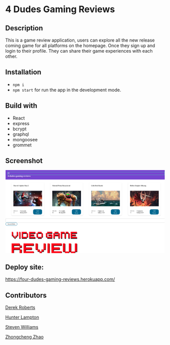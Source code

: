 # 4 Dudes Gaming Reviews

## Description
This is a game review application, users can explore all the new release coming game for all platforms on the homepage. Once they sign up and login to their profile. They can share their game experiences with each other. 

## Installation
 - ```npm i```
 - ```npm start``` for run the app in the development mode.

## Build with
 - React
 - express
 - bcrypt
 - graphql
 - mongoosee
 - grommet

## Screenshot
![alt text](client/src/images/Homepage.png)

## Deploy site: 
 https://four-dudes-gaming-reviews.herokuapp.com/

## Contributors
[Derek Roberts](https://github.com/deroberts)

[Hunter Lampton](https://github.com/hlampton)

[Steven Williams](https://github.com/StevenW22)

[Zhongcheng Zhao](https://github.com/zhngzh527)
